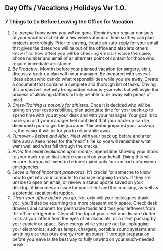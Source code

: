 **Day Offs / Vacations / Holidays Ver 1.0.**
---------------------------

### **7 Things to Do Before Leaving the Office for Vacation**


1. *Let people know when you will be gone.* Remind your regular contacts of your vacation schedule a few weeks ahead of time so they can plan projects accordingly. Prior to leaving, create an auto-reply for your email that gives the dates you will be out of the office and also lets others know if (or how often) you will be checking emails. Include the name, phone number and email of an alternate point of contact for those who require immediate assistance.
2. *Be Proactive.* Months before your planned vacation (or surgery, etc.), discuss a back-up plan with your manager. Be prepared with several ideas about who can do what responsibilities while you are away. Create a document that contains a complete and thorough list of tasks. Driving this project will not only bring added value to your role, but will begin the process of allowing staffers to truly be able to be away with peace of mind.
3. *Cross-Training is not only for athletes.* Once it is decided who will be taking on your responsibilities, plan adequate time for your back-up to spend time with you at your desk and with your manager. Your goal is to have you and your manager feel confident that your back-up can be depended upon to get the job done. The better prepared your back-up is, the easier it will be for you to relax while away.
4. *Turnover – Before and After.* Meet with your back up before and after time away. Keep notes for the “next” time so you will remember what went well and what fell through the cracks.
5. *Avoid the email avalanche upon reentry.* Spend time showing your Inbox to your back-up so that she/he can act on your behalf. Doing this will ensure that you will need to be interrupted only for true and unforeseen emergencies.
6. *Leave a list of important passwords.* It’s crucial for someone to know how to get into your computer to manage ongoing to-do’s. If they are unable to open an email, or review a status update saved on your desktop, it becomes an issue for your client and the company, as well as a potential vacation disruption.
7. *Clean your office before you go.* Not only will your colleagues thank you, you’ll also be returning to a more pleasant work space. Check desk drawers and cabinets for perishable foods and toss your leftovers from the office refrigerator. Clear off the top of your desk and discard clutter. Look at your office from the eyes of an associate, or a client passing by your cubicle or space. Save energy while you are out by unplugging your electronics, such as lamps, chargers, portable sound systems and anything else that pulls energy from an outlet. Thorough preparation before you leave is the best way to fully unwind on your much-needed break.
